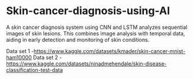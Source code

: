 # Skin-cancer-diagnosis-using-AI
A skin cancer diagnosis system using CNN and LSTM analyzes sequential images of skin lesions. This combines image analysis with temporal data, aiding in early detection and monitoring of skin conditions.


Data set 1 -https://www.kaggle.com/datasets/kmader/skin-cancer-mnist-ham10000
Data set 2 -https://www.kaggle.com/datasets/ninadmehendale/skin-disease-classification-test-data
